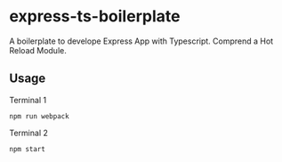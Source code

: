 # express-ts-boilerplate

A boilerplate to develope Express App with Typescript.
Comprend a Hot Reload Module.

## Usage

Terminal 1
```shell
npm run webpack
```
Terminal 2
```shell
npm start
```
